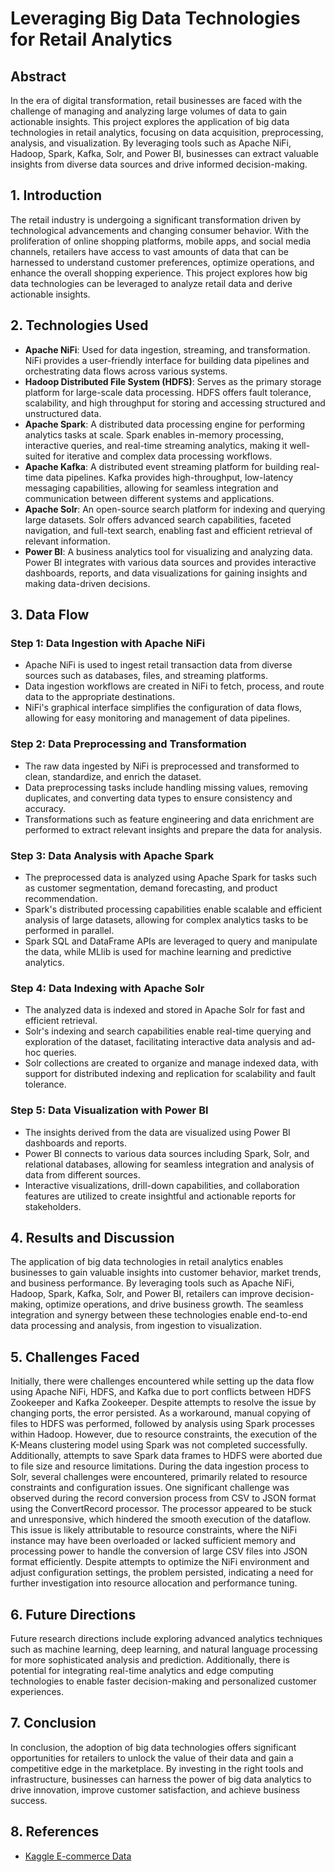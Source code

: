 # Leveraging Big Data Technologies for Retail Analytics

## Abstract
In the era of digital transformation, retail businesses are faced with the challenge of managing and analyzing large volumes of data to gain actionable insights. This project explores the application of big data technologies in retail analytics, focusing on data acquisition, preprocessing, analysis, and visualization. By leveraging tools such as Apache NiFi, Hadoop, Spark, Kafka, Solr, and Power BI, businesses can extract valuable insights from diverse data sources and drive informed decision-making.

## 1. Introduction
The retail industry is undergoing a significant transformation driven by technological advancements and changing consumer behavior. With the proliferation of online shopping platforms, mobile apps, and social media channels, retailers have access to vast amounts of data that can be harnessed to understand customer preferences, optimize operations, and enhance the overall shopping experience. This project explores how big data technologies can be leveraged to analyze retail data and derive actionable insights.

## 2. Technologies Used
- **Apache NiFi**: Used for data ingestion, streaming, and transformation. NiFi provides a user-friendly interface for building data pipelines and orchestrating data flows across various systems.
- **Hadoop Distributed File System (HDFS)**: Serves as the primary storage platform for large-scale data processing. HDFS offers fault tolerance, scalability, and high throughput for storing and accessing structured and unstructured data.
- **Apache Spark**: A distributed data processing engine for performing analytics tasks at scale. Spark enables in-memory processing, interactive queries, and real-time streaming analytics, making it well-suited for iterative and complex data processing workflows.
- **Apache Kafka**: A distributed event streaming platform for building real-time data pipelines. Kafka provides high-throughput, low-latency messaging capabilities, allowing for seamless integration and communication between different systems and applications.
- **Apache Solr**: An open-source search platform for indexing and querying large datasets. Solr offers advanced search capabilities, faceted navigation, and full-text search, enabling fast and efficient retrieval of relevant information.
- **Power BI**: A business analytics tool for visualizing and analyzing data. Power BI integrates with various data sources and provides interactive dashboards, reports, and data visualizations for gaining insights and making data-driven decisions.

## 3. Data Flow
### Step 1: Data Ingestion with Apache NiFi
- Apache NiFi is used to ingest retail transaction data from diverse sources such as databases, files, and streaming platforms.
- Data ingestion workflows are created in NiFi to fetch, process, and route data to the appropriate destinations.
- NiFi's graphical interface simplifies the configuration of data flows, allowing for easy monitoring and management of data pipelines.

### Step 2: Data Preprocessing and Transformation
- The raw data ingested by NiFi is preprocessed and transformed to clean, standardize, and enrich the dataset.
- Data preprocessing tasks include handling missing values, removing duplicates, and converting data types to ensure consistency and accuracy.
- Transformations such as feature engineering and data enrichment are performed to extract relevant insights and prepare the data for analysis.

### Step 3: Data Analysis with Apache Spark
- The preprocessed data is analyzed using Apache Spark for tasks such as customer segmentation, demand forecasting, and product recommendation.
- Spark's distributed processing capabilities enable scalable and efficient analysis of large datasets, allowing for complex analytics tasks to be performed in parallel.
- Spark SQL and DataFrame APIs are leveraged to query and manipulate the data, while MLlib is used for machine learning and predictive analytics.

### Step 4: Data Indexing with Apache Solr
- The analyzed data is indexed and stored in Apache Solr for fast and efficient retrieval.
- Solr's indexing and search capabilities enable real-time querying and exploration of the dataset, facilitating interactive data analysis and ad-hoc queries.
- Solr collections are created to organize and manage indexed data, with support for distributed indexing and replication for scalability and fault tolerance.

### Step 5: Data Visualization with Power BI
- The insights derived from the data are visualized using Power BI dashboards and reports.
- Power BI connects to various data sources including Spark, Solr, and relational databases, allowing for seamless integration and analysis of data from different sources.
- Interactive visualizations, drill-down capabilities, and collaboration features are utilized to create insightful and actionable reports for stakeholders.

## 4. Results and Discussion
The application of big data technologies in retail analytics enables businesses to gain valuable insights into customer behavior, market trends, and business performance. By leveraging tools such as Apache NiFi, Hadoop, Spark, Kafka, Solr, and Power BI, retailers can improve decision-making, optimize operations, and drive business growth. The seamless integration and synergy between these technologies enable end-to-end data processing and analysis, from ingestion to visualization.

## 5. Challenges Faced
Initially, there were challenges encountered while setting up the data flow using Apache NiFi, HDFS, and Kafka due to port conflicts between HDFS Zookeeper and Kafka Zookeeper. Despite attempts to resolve the issue by changing ports, the error persisted. As a workaround, manual copying of files to HDFS was performed, followed by analysis using Spark processes within Hadoop. However, due to resource constraints, the execution of the K-Means clustering model using Spark was not completed successfully. Additionally, attempts to save Spark data frames to HDFS were aborted due to file size and resource limitations. During the data ingestion process to Solr, several challenges were encountered, primarily related to resource constraints and configuration issues. One significant challenge was observed during the record conversion process from CSV to JSON format using the ConvertRecord processor. The processor appeared to be stuck and unresponsive, which hindered the smooth execution of the dataflow. This issue is likely attributable to resource constraints, where the NiFi instance may have been overloaded or lacked sufficient memory and processing power to handle the conversion of large CSV files into JSON format efficiently. Despite attempts to optimize the NiFi environment and adjust configuration settings, the problem persisted, indicating a need for further investigation into resource allocation and performance tuning.

## 6. Future Directions
Future research directions include exploring advanced analytics techniques such as machine learning, deep learning, and natural language processing for more sophisticated analysis and prediction. Additionally, there is potential for integrating real-time analytics and edge computing technologies to enable faster decision-making and personalized customer experiences.

## 7. Conclusion
In conclusion, the adoption of big data technologies offers significant opportunities for retailers to unlock the value of their data and gain a competitive edge in the marketplace. By investing in the right tools and infrastructure, businesses can harness the power of big data analytics to drive innovation, improve customer satisfaction, and achieve business success.

## 8. References
- [Kaggle E-commerce Data](https://www.kaggle.com/datasets/carrie1/ecommerce-data)
